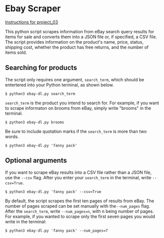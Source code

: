 # Ebay Scraper

[Instructions for project_03](https://github.com/mikeizbicki/cmc-csci040/tree/2022fall/project_03)

This python script scrapes information from eBay search query results for items for sale and converts them into a JSON file or, if specified, a CSV file. The script provides information on the product's name, price, status, shipping cost, whether the product has free returns, and the number of items sold.

## Searching for products

The script only requires one argument, <code>search_term</code>, which should be entertered into your Python terminal, as shown below.

```
$ python3 ebay-dl.py search_term
```

<code>search_term</code> is the product you intend to search for. For example, if you want to scrape informaton on brooms from eBay, simply write "brooms" in the terminal.

```
$ python3 ebay-dl.py brooms
```

Be sure to include quotation marks if the <code>search_term</code> is more than two words.

```
$ python3 ebay-dl.py 'fanny pack'
```

## Optional arguments

If you want to scrape eBay results into a CSV file rather than a JSON file, use the <code>--csv</code> flag. After you enter your <code>search_term</code> in the terminal, write <code>--csv=True</code>.

```
$ python3 ebay-dl.py 'fanny pack' --csv=True
```

By default, the script scrapes the first ten pages of results from eBay. The number of pages scraped can be set manually with the<code>--num_pages</code> flag. After the <code>search_term</code>,  write <code>--num_pages=n</code>, with n being number of pages. For example, if you wanted to scrape only the first seven pages you would write in the terminal:

```
$ python3 ebay-dl.py 'fanny pack' --num_pages=7
```